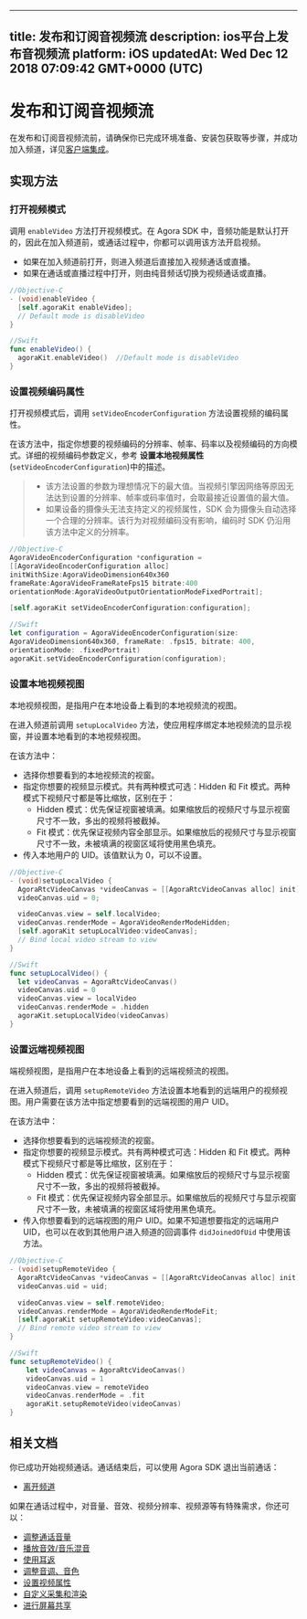 
---
title: 发布和订阅音视频流
description: ios平台上发布音视频流
platform: iOS
updatedAt: Wed Dec 12 2018 07:09:42 GMT+0000 (UTC)
---
# 发布和订阅音视频流
在发布和订阅音视频流前，请确保你已完成环境准备、安装包获取等步骤，并成功加入频道，详见[客户端集成](../../cn/Video/ios_video.md)。

## 实现方法
### 打开视频模式
调用 `enableVideo` 方法打开视频模式。在 Agora SDK 中，音频功能是默认打开的，因此在加入频道前，或通话过程中，你都可以调用该方法开启视频。

- 如果在加入频道前打开，则进入频道后直接加入视频通话或直播。
- 如果在通话或直播过程中打开，则由纯音频话切换为视频通话或直播。

```objective-c
//Objective-C
- (void)enableVideo {
  [self.agoraKit enableVideo];
  // Default mode is disableVideo
}
```

```swift
//Swift
func enableVideo() {
  agoraKit.enableVideo()  //Default mode is disableVideo
}
```

### 设置视频编码属性
打开视频模式后，调用 `setVideoEncoderConfiguration` 方法设置视频的编码属性。

在该方法中，指定你想要的视频编码的分辨率、帧率、码率以及视频编码的方向模式。详细的视频编码参数定义，参考 **设置本地视频属性**(`setVideoEncoderConfiguration`)中的描述。

> - 该方法设置的参数为理想情况下的最大值。当视频引擎因网络等原因无法达到设置的分辨率、帧率或码率值时，会取最接近设置值的最大值。
> - 如果设备的摄像头无法支持定义的视频属性，SDK 会为摄像头自动选择一个合理的分辨率。该行为对视频编码没有影响，编码时 SDK 仍沿用该方法中定义的分辨率。

```objective-c
//Objective-C
AgoraVideoEncoderConfiguration *configuration =
[[AgoraVideoEncoderConfiguration alloc]
initWithSize:AgoraVideoDimension640x360
frameRate:AgoraVideoFrameRateFps15 bitrate:400
orientationMode:AgoraVideoOutputOrientationModeFixedPortrait];

[self.agoraKit setVideoEncoderConfiguration:configuration];
```

```swift
//Swift
let configuration = AgoraVideoEncoderConfiguration(size:
AgoraVideoDimension640x360, frameRate: .fps15, bitrate: 400,
orientationMode: .fixedPortrait)
agoraKit.setVideoEncoderConfiguration(configuration);
```

### 设置本地视频视图
本地视频视图，是指用户在本地设备上看到的本地视频流的视图。

在进入频道前调用 `setupLocalVideo` 方法，使应用程序绑定本地视频流的显示视窗，并设置本地看到的本地视频视图。

在该方法中：

- 选择你想要看到的本地视频流的视窗。
- 指定你想要的视频显示模式。共有两种模式可选：Hidden 和 Fit 模式。两种模式下视频尺寸都是等比缩放，区别在于：
  - Hidden 模式：优先保证视窗被填满。如果缩放后的视频尺寸与显示视窗尺寸不一致，多出的视频将被截掉。
  - Fit 模式：优先保证视频内容全部显示。如果缩放后的视频尺寸与显示视窗尺寸不一致，未被填满的视窗区域将使用黑色填充。
- 传入本地用户的 UID。该值默认为 0，可以不设置。

```objective-c
//Objective-C
- (void)setupLocalVideo {
  AgoraRtcVideoCanvas *videoCanvas = [[AgoraRtcVideoCanvas alloc] init];
  videoCanvas.uid = 0;

  videoCanvas.view = self.localVideo;
  videoCanvas.renderMode = AgoraVideoRenderModeHidden;
  [self.agoraKit setupLocalVideo:videoCanvas];
  // Bind local video stream to view
}
```

```swift
//Swift
func setupLocalVideo() {
  let videoCanvas = AgoraRtcVideoCanvas()
  videoCanvas.uid = 0
  videoCanvas.view = localVideo
  videoCanvas.renderMode = .hidden
  agoraKit.setupLocalVideo(videoCanvas)
}
```


### 设置远端视频视图
端视频视图，是指用户在本地设备上看到的远端视频流的视图。

在进入频道后，调用 `setupRemoteVideo` 方法设置本地看到的远端用户的视频视图。用户需要在该方法中指定想要看到的远端视图的用户 UID。

在该方法中：

- 选择你想要看到的远端视频流的视窗。
- 指定你想要的视频显示模式。共有两种模式可选：Hidden 和 Fit 模式。两种模式下视频尺寸都是等比缩放，区别在于：
  - Hidden 模式：优先保证视窗被填满。如果缩放后的视频尺寸与显示视窗尺寸不一致，多出的视频将被截掉。
  - Fit 模式：优先保证视频内容全部显示。如果缩放后的视频尺寸与显示视窗尺寸不一致，未被填满的视窗区域将使用黑色填充。
- 传入你想要看到的远端视图的用户 UID。如果不知道想要指定的远端用户 UID，也可以在收到其他用户进入频道的回调事件 `didJoinedOfUid` 中使用该方法。

```objective-c
//Objective-C
- (void)setupRemoteVideo {
  AgoraRtcVideoCanvas *videoCanvas = [[AgoraRtcVideoCanvas alloc] init];
  videoCanvas.uid = uid;

  videoCanvas.view = self.remoteVideo;
  videoCanvas.renderMode = AgoraVideoRenderModeFit;
  [self.agoraKit setupRemoteVideo:videoCanvas];
  // Bind remote video stream to view
}
```

```swift
//Swift
func setupRemoteVideo() {
    let videoCanvas = AgoraRtcVideoCanvas()
    videoCanvas.uid = 1
    videoCanvas.view = remoteVideo
    videoCanvas.renderMode = .fit
    agoraKit.setupRemoteVideo(videoCanvas)
}
```

## 相关文档
你已成功开始视频通话。通话结束后，可以使用 Agora SDK 退出当前通话：

- [离开频道](../../cn/Video/leave_ios.md)

如果在通话过程中，对音量、音效、视频分辨率、视频源等有特殊需求，你还可以：

- [调整通话音量](../../cn/Video/volume_ios.md)
- [播放音效/音乐混音](../../cn/Video/effect_mixing_ios.md)
- [使用耳返](../../cn/Video/in-ear_ios.md)
- [调整音调、音色](../../cn/Video/voice_effect_ios.md)
- [设置视频属性](../../cn/Video/videoProfile_ios.md)
- [自定义采集和渲染](../../cn/Video/custom_video_ios.md)
- [进行屏幕共享](../../cn/Video/screensharing_ios.md)
